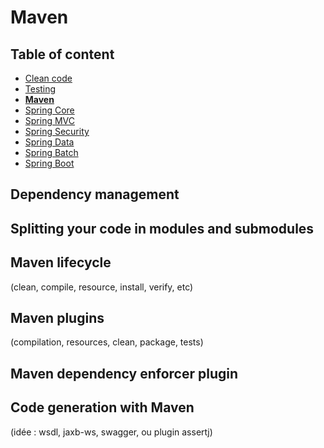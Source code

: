 # Maven

<!-- .slide: class="page-title" -->



## Table of content

<!-- .slide: class="toc" -->

- [Clean code](#/1)
- [Testing](#/2)
- **[Maven](#/3)**
- [Spring Core](#/4)
- [Spring MVC](#/5)
- [Spring Security](#/6)
- [Spring Data](#/7)
- [Spring Batch](#/8)
- [Spring Boot](#/9)




## Dependency management



## Splitting your code in modules and submodules



## Maven lifecycle
(clean, compile, resource, install, verify, etc)



## Maven plugins 
(compilation, resources, clean, package, tests)



## Maven dependency enforcer plugin



## Code generation with Maven
(idée : wsdl, jaxb-ws, swagger, ou plugin assertj)



<!-- .slide: class="page-questions" -->
